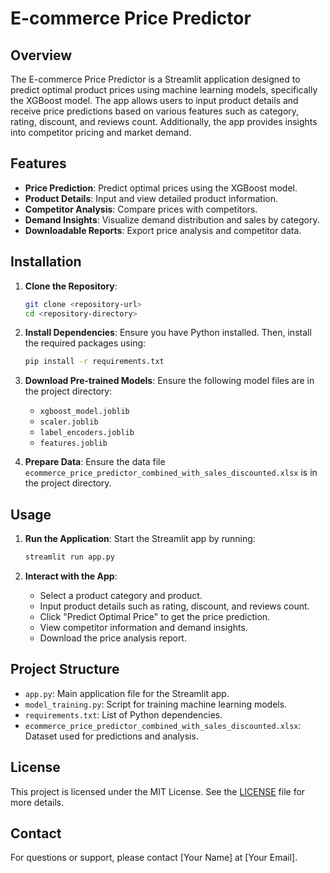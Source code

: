# E-commerce Price Predictor

## Overview

The E-commerce Price Predictor is a Streamlit application designed to predict optimal product prices using machine learning models, specifically the XGBoost model. The app allows users to input product details and receive price predictions based on various features such as category, rating, discount, and reviews count. Additionally, the app provides insights into competitor pricing and market demand.

## Features

- **Price Prediction**: Predict optimal prices using the XGBoost model.
- **Product Details**: Input and view detailed product information.
- **Competitor Analysis**: Compare prices with competitors.
- **Demand Insights**: Visualize demand distribution and sales by category.
- **Downloadable Reports**: Export price analysis and competitor data.

## Installation

1. **Clone the Repository**:
   ```bash
   git clone <repository-url>
   cd <repository-directory>
   ```

2. **Install Dependencies**:
   Ensure you have Python installed. Then, install the required packages using:
   ```bash
   pip install -r requirements.txt
   ```

3. **Download Pre-trained Models**:
   Ensure the following model files are in the project directory:
   - `xgboost_model.joblib`
   - `scaler.joblib`
   - `label_encoders.joblib`
   - `features.joblib`

4. **Prepare Data**:
   Ensure the data file `ecommerce_price_predictor_combined_with_sales_discounted.xlsx` is in the project directory.

## Usage

1. **Run the Application**:
   Start the Streamlit app by running:
   ```bash
   streamlit run app.py
   ```

2. **Interact with the App**:
   - Select a product category and product.
   - Input product details such as rating, discount, and reviews count.
   - Click "Predict Optimal Price" to get the price prediction.
   - View competitor information and demand insights.
   - Download the price analysis report.

## Project Structure

- `app.py`: Main application file for the Streamlit app.
- `model_training.py`: Script for training machine learning models.
- `requirements.txt`: List of Python dependencies.
- `ecommerce_price_predictor_combined_with_sales_discounted.xlsx`: Dataset used for predictions and analysis.


## License

This project is licensed under the MIT License. See the [LICENSE](LICENSE) file for more details.

## Contact

For questions or support, please contact [Your Name] at [Your Email]. 